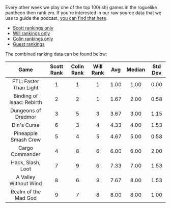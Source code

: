 Every other week we play one of the top 100(ish) games in the roguelike pantheon then rank em. If you're interested in our raw source data that we use to guide the podcast, [you can find that here](https://docs.google.com/spreadsheets/d/1RzxBuEFFthKQf1n3AtJONe92vnCsHcyM6qyIaoFmwnw/edit?usp=sharing).

* [Scott rankings only](https://docs.google.com/spreadsheets/d/1wf34T9sseGKv_VtQMcjRq6WuFWj33uU9cbU4oUlZGt8/edit#gid=1410426659)
* [Will rankings only](https://docs.google.com/spreadsheets/d/1wf34T9sseGKv_VtQMcjRq6WuFWj33uU9cbU4oUlZGt8/edit#gid=73210139)
* [Colin rankings only](https://docs.google.com/spreadsheets/d/1wf34T9sseGKv_VtQMcjRq6WuFWj33uU9cbU4oUlZGt8/edit#gid=2046262583)
* [Guest rankings](https://docs.google.com/spreadsheets/d/1wf34T9sseGKv_VtQMcjRq6WuFWj33uU9cbU4oUlZGt8/edit#gid=847369508)

<!-- 
when finished:
* games that X liked more than Y
* games that X and Y agreed on perfectly
* top 'gems' = avg rank vs review rank
* top 'anti-gems' = avg rank vs review rank
-->

The combined ranking data can be found below:

| Game | Scott Rank | Colin Rank | Will Rank | Avg | Median | Std Dev |
|  :----: |  :----: |  :----: |  :----: |  :----: | :----: | :----: |
| FTL: Faster Than Light    | 1 | 1 | 1 | 1.00 | 1.00 | 0.00 |
| Binding of Isaac: Rebirth | 2 | 2 | 1 | 1.67 | 2.00 | 0.58 |
| Dungeons of Dredmor       | 3 | 5 | 3 | 3.67 | 3.00 | 1.15 |
| Din's Curse               | 6 | 3 | 4 | 4.33 | 4.00 | 1.53 |
| Pineapple Smash Crew      | 5 | 4 | 5 | 4.67 | 5.00 | 0.58 |
| Cargo Commander           | 4 | 8 | 6 | 6.00 | 6.00 | 2.00 |
| Hack, Slash, Loot         | 7 | 9 | 6 | 7.33 | 7.00 | 1.53 |
| A Valley Without Wind     | 8 | 6 | 9 | 7.67 | 8.00 | 1.53 |
| Realm of the Mad God      | 9 | 7 | 8 | 8.00 | 8.00 | 1.00 |





<!-- special thanks to https://tabletomarkdown.com/convert-spreadsheet-to-markdown -->











